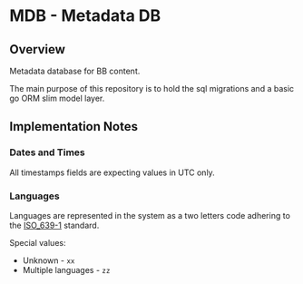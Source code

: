 # MDB - Metadata DB

## Overview

Metadata database for BB content.

The main purpose of this repository is to hold the sql migrations and a basic go ORM slim model layer.


## Implementation Notes

### Dates and Times
All timestamps fields are expecting values in UTC only.


### Languages
Languages are represented in the system as a two letters code adhering to the [ISO_639-1](https://en.wikipedia.org/wiki/ISO_639-1) standard.

Special values:

* Unknown - `xx` 
* Multiple languages - `zz` 

